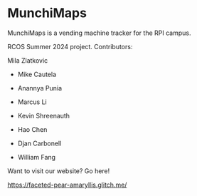# MunchiMaps
MunchiMaps is a vending machine tracker for the RPI campus. 

RCOS Summer 2024 project.
Contributors:


Mila Zlatkovic

- Mike Cautela 

- Anannya Punia 

- Marcus Li

- Kevin Shreenauth 

- Hao Chen

- Djan Carbonell

- William Fang




Want to visit our website? Go here! 

https://faceted-pear-amaryllis.glitch.me/